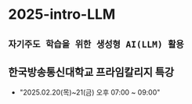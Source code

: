 # 2025-intro-LLM
## ```자기주도 학습을 위한 생성형 AI(LLM) 활용```

## 한국방송통신대학교 프라임칼리지 특강
- "2025.02.20(목)~21(금) 오후 07:00 ~ 09:00"




